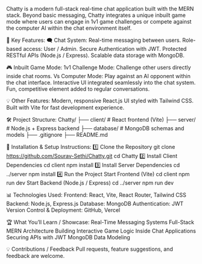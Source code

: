 Chatty is a modern full-stack real-time chat application built with the MERN stack. Beyond basic messaging, Chatty integrates a unique inbuilt game mode where users can engage in 1v1 game challenges or compete against the computer AI within the chat environment itself.

🔑 Key Features:
🗨️ Chat System:
Real-time messaging between users.
Role-based access: User / Admin.
Secure Authentication with JWT.
Protected RESTful APIs (Node.js / Express).
Scalable data storage with MongoDB.

🎮 Inbuilt Game Mode:
1v1 Challenge Mode: Challenge other users directly inside chat rooms.
Vs Computer Mode: Play against an AI opponent within the chat interface.
Interactive UI integrated seamlessly into the chat system.
Fun, competitive element added to regular conversations.

💡 Other Features:
Modern, responsive React.js UI styled with Tailwind CSS.
Built with Vite for fast development experience.

🛠️ Project Structure:
Chatty/
├── client/       # React frontend (Vite)
├── server/       # Node.js + Express backend
├── database/     # MongoDB schemas and models
├── .gitignore
├── README.md

📂 Installation & Setup Instructions:
1️⃣ Clone the Repository
git clone https://github.com/Sourav-Sethi/Chatty.git
cd Chatty
2️⃣ Install Client Dependencies
cd client
npm install
3️⃣ Install Server Dependencies
cd ../server
npm install
4️⃣ Run the Project
Start Frontend (Vite)
cd client
npm run dev
Start Backend (Node.js / Express)
cd ../server
npm run dev

📊 Technologies Used:
Frontend: React, Vite, React Router, Tailwind CSS
Backend: Node.js, Express.js
Database: MongoDB
Authentication: JWT
Version Control & Deployment: GitHub, Vercel

🏆 What You’ll Learn / Showcase:
Real-Time Messaging Systems
Full-Stack MERN Architecture
Building Interactive Game Logic Inside Chat Applications
Securing APIs with JWT
MongoDB Data Modeling

💡 Contributions / Feedback
Pull requests, feature suggestions, and feedback are welcome.
